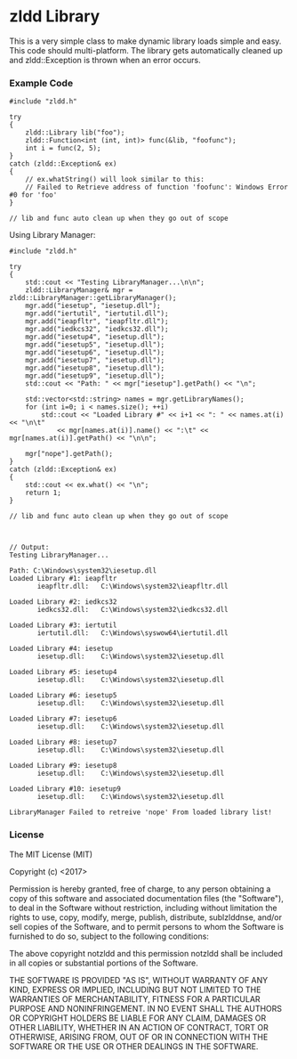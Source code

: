# zldd Library
This is a very simple class to make dynamic library loads simple and easy. This code should multi-platform. The library gets automatically cleaned up and zldd::Exception is thrown when an error occurs.

### Example Code
```
#include "zldd.h"

try
{
    zldd::Library lib("foo");
    zldd::Function<int (int, int)> func(&lib, "foofunc");
    int i = func(2, 5);
}
catch (zldd::Exception& ex)
{
    // ex.whatString() will look similar to this:
    // Failed to Retrieve address of function 'foofunc': Windows Error #0 for 'foo'
}

// lib and func auto clean up when they go out of scope

```

Using Library Manager:

```
#include "zldd.h"

try
{
    std::cout << "Testing LibraryManager...\n\n";
    zldd::LibraryManager& mgr = zldd::LibraryManager::getLibraryManager();
    mgr.add("iesetup", "iesetup.dll");
    mgr.add("iertutil", "iertutil.dll");
    mgr.add("ieapfltr", "ieapfltr.dll");
    mgr.add("iedkcs32", "iedkcs32.dll");
    mgr.add("iesetup4", "iesetup.dll");
    mgr.add("iesetup5", "iesetup.dll");
    mgr.add("iesetup6", "iesetup.dll");
    mgr.add("iesetup7", "iesetup.dll");
    mgr.add("iesetup8", "iesetup.dll");
    mgr.add("iesetup9", "iesetup.dll");
    std::cout << "Path: " << mgr["iesetup"].getPath() << "\n";
    
    std::vector<std::string> names = mgr.getLibraryNames();
    for (int i=0; i < names.size(); ++i)
        std::cout << "Loaded Library #" << i+1 << ": " << names.at(i) << "\n\t"
            << mgr[names.at(i)].name() << ":\t" << mgr[names.at(i)].getPath() << "\n\n";
            
    mgr["nope"].getPath();
}
catch (zldd::Exception& ex)
{
    std::cout << ex.what() << "\n";
    return 1;
}

// lib and func auto clean up when they go out of scope



// Output:
Testing LibraryManager...

Path: C:\Windows\system32\iesetup.dll
Loaded Library #1: ieapfltr
       ieapfltr.dll:   C:\Windows\system32\ieapfltr.dll

Loaded Library #2: iedkcs32
       iedkcs32.dll:   C:\Windows\system32\iedkcs32.dll

Loaded Library #3: iertutil
       iertutil.dll:   C:\Windows\syswow64\iertutil.dll

Loaded Library #4: iesetup
       iesetup.dll:    C:\Windows\system32\iesetup.dll

Loaded Library #5: iesetup4
       iesetup.dll:    C:\Windows\system32\iesetup.dll

Loaded Library #6: iesetup5
       iesetup.dll:    C:\Windows\system32\iesetup.dll

Loaded Library #7: iesetup6
       iesetup.dll:    C:\Windows\system32\iesetup.dll

Loaded Library #8: iesetup7
       iesetup.dll:    C:\Windows\system32\iesetup.dll

Loaded Library #9: iesetup8
       iesetup.dll:    C:\Windows\system32\iesetup.dll

Loaded Library #10: iesetup9
       iesetup.dll:    C:\Windows\system32\iesetup.dll

LibraryManager Failed to retreive 'nope' From loaded library list!

```

### License
The MIT License (MIT)

Copyright (c) <2017> <Eduard Pozdnyakov>

Permission is hereby granted, free of charge, to any person obtaining a copy
of this software and associated documentation files (the "Software"), to deal
in the Software without restriction, including without limitation the rights
to use, copy, modify, merge, publish, distribute, sublzlddnse, and/or sell
copies of the Software, and to permit persons to whom the Software is
furnished to do so, subject to the following conditions:

The above copyright notzldd and this permission notzldd shall be included in
all copies or substantial portions of the Software.

THE SOFTWARE IS PROVIDED "AS IS", WITHOUT WARRANTY OF ANY KIND, EXPRESS OR
IMPLIED, INCLUDING BUT NOT LIMITED TO THE WARRANTIES OF MERCHANTABILITY,
FITNESS FOR A PARTICULAR PURPOSE AND NONINFRINGEMENT. IN NO EVENT SHALL THE
AUTHORS OR COPYRIGHT HOLDERS BE LIABLE FOR ANY CLAIM, DAMAGES OR OTHER
LIABILITY, WHETHER IN AN ACTION OF CONTRACT, TORT OR OTHERWISE, ARISING FROM,
OUT OF OR IN CONNECTION WITH THE SOFTWARE OR THE USE OR OTHER DEALINGS IN
THE SOFTWARE.
